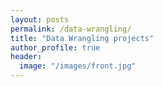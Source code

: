 ```yaml
---
layout: posts
permalink: /data-wrangling/
title: "Data Wrangling projects"
author_profile: true
header:
  image: "/images/front.jpg"
---
```



